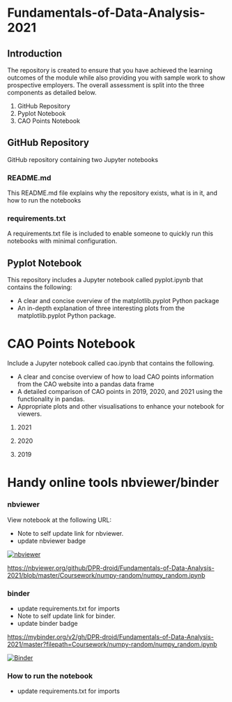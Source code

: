 # Fundamentals-of-Data-Analysis-2021

## Introduction
The repository is created to ensure that you have achieved the learning outcomes of the module while also providing you with sample work to show prospective employers. The overall assessment is split into the three components as detailed below.


1. GitHub Repository
2. Pyplot Notebook
3. CAO Points Notebook

## GitHub Repository
GitHub repository containing two Jupyter notebooks

### README.md 
This README.md file explains why the repository exists, what is in it, and how to run the notebooks

### requirements.txt
A requirements.txt file is included to enable someone to quickly run this notebooks with minimal configuration.


## Pyplot Notebook
This repository includes a Jupyter notebook called pyplot.ipynb that contains the following:

- A clear and concise overview of the matplotlib.pyplot Python package
- An in-depth explanation of three interesting plots from the matplotlib.pyplot Python package. 

# CAO Points Notebook
Include a Jupyter notebook called cao.ipynb that contains the following.

- A clear and concise overview of how to load CAO points information from the CAO website into a pandas data frame
- A detailed comparison of CAO points in 2019, 2020, and 2021 using the functionality in pandas.
- Appropriate plots and other visualisations to enhance your notebook for viewers.

1. 2021


2. 2020


3. 2019





# Handy online tools nbviewer/binder

### nbviewer
View notebook at the following URL:

- Note to self update link for nbviewer.
- update nbviewer badge


[![nbviewer](https://raw.githubusercontent.com/jupyter/design/master/logos/Badges/nbviewer_badge.svg)](https://nbviewer.org/github/DPR-droid/Fundamentals-of-Data-Analysis-2021/blob/master/Coursework/numpy-random/numpy_random.ipynb)

https://nbviewer.org/github/DPR-droid/Fundamentals-of-Data-Analysis-2021/blob/master/Coursework/numpy-random/numpy_random.ipynb

### binder

- update requirements.txt for imports
- Note to self update link for binder.
- update binder badge

https://mybinder.org/v2/gh/DPR-droid/Fundamentals-of-Data-Analysis-2021/master?filepath=Coursework/numpy-random/numpy_random.ipynb

[![Binder](https://mybinder.org/badge_logo.svg)](https://mybinder.org/v2/gh/DPR-droid/Fundamentals-of-Data-Analysis-2021/tree/master/Coursework/numpy-random/HEAD?labpath=numpy_random.ipynb)


### How to run the notebook

- update requirements.txt for imports